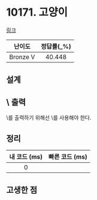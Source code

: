 # 10171. 고양이

[링크](https://www.acmicpc.net/problem/10171)

|  난이도  | 정답률(\_%) |
| :------: | :---------: |
| Bronze V |   40.448    |

## 설계

## \ 출력

\를 출력하기 위해선 \\를 사용해야 한다.

## 정리

| 내 코드 (ms) | 빠른 코드 (ms) |
| :----------: | :------------: |
|      0       |                |

## 고생한 점
